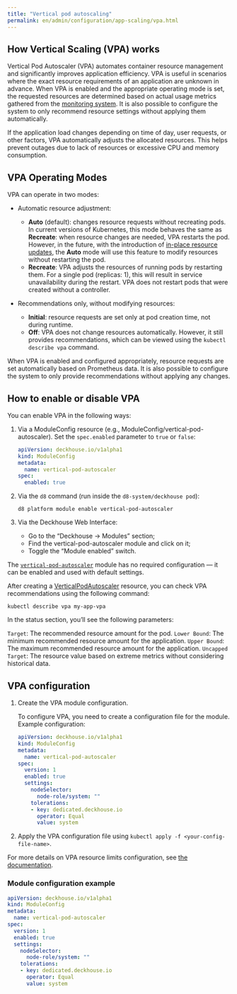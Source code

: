 ```yaml
---
title: "Vertical pod autoscaling"
permalink: en/admin/configuration/app-scaling/vpa.html
---
```


## How Vertical Scaling (VPA) works

Vertical Pod Autoscaler (VPA) automates container resource management and significantly improves application efficiency. VPA is useful in scenarios where the exact resource requirements of an application are unknown in advance. When VPA is enabled and the appropriate operating mode is set, the requested resources are determined based on actual usage metrics gathered from the [monitoring system](../monitoring/). It is also possible to configure the system to only recommend resource settings without applying them automatically.

If the application load changes depending on time of day, user requests, or other factors, VPA automatically adjusts the allocated resources. This helps prevent outages due to lack of resources or excessive CPU and memory consumption.

## VPA Operating Modes

VPA can operate in two modes:

- Automatic resource adjustment:
  - **Auto** (default): changes resource requests without recreating pods. In current versions of Kubernetes, this mode behaves the same as **Recreate**: when resource changes are needed, VPA restarts the pod. However, in the future, with the introduction of [in-place resource updates](https://github.com/kubernetes/design-proposals-archive/blob/main/autoscaling/vertical-pod-autoscaler.md#in-place-updates), the **Auto** mode will use this feature to modify resources without restarting the pod.
  - **Recreate**: VPA adjusts the resources of running pods by restarting them. For a single pod (replicas: 1), this will result in service unavailability during the restart. VPA does not restart pods that were created without a controller.

- Recommendations only, without modifying resources:
  - **Initial**: resource requests are set only at pod creation time, not during runtime.
  - **Off**: VPA does not change resources automatically. However, it still provides recommendations, which can be viewed using the `kubectl describe vpa` command.

When VPA is enabled and configured appropriately, resource requests are set automatically based on Prometheus data. It is also possible to configure the system to only provide recommendations without applying any changes.

## How to enable or disable VPA

You can enable VPA in the following ways:

1. Via a ModuleConfig resource (e.g., ModuleConfig/vertical-pod-autoscaler). Set the `spec.enabled` parameter to `true` or `false`:

   ```yaml
   apiVersion: deckhouse.io/v1alpha1
   kind: ModuleConfig
   metadata:
     name: vertical-pod-autoscaler
   spec:
     enabled: true
   ```

1. Via the `d8` command (run inside the `d8-system/deckhouse pod`):

   ```console
   d8 platform module enable vertical-pod-autoscaler
   ```

1. Via the Deckhouse Web Interface:

   - Go to the “Deckhouse → Modules” section;
   - Find the vertical-pod-autoscaler module and click on it;
   - Toggle the “Module enabled” switch.

The [`vertical-pod-autoscaler`](/modules/vertical-pod-autoscaler/) module has no required configuration — it can be enabled and used with default settings.

After creating a [VerticalPodAutoscaler](/modules/vertical-pod-autoscaler/cr.html#verticalpodautoscaler) resource, you can check VPA recommendations using the following command:

```console
kubectl describe vpa my-app-vpa
```

In the status section, you’ll see the following parameters:

`Target`: The recommended resource amount for the pod.
`Lower Bound`: The minimum recommended resource amount for the application.
`Upper Bound`: The maximum recommended resource amount for the application.
`Uncapped Target`: The resource value based on extreme metrics without considering historical data.

## VPA configuration

1. Create the VPA module configuration.

   To configure VPA, you need to create a configuration file for the module. Example configuration:

   ```yaml
   apiVersion: deckhouse.io/v1alpha1
   kind: ModuleConfig
   metadata:
     name: vertical-pod-autoscaler
   spec:
     version: 1
     enabled: true
     settings:
       nodeSelector:
         node-role/system: ""
       tolerations:
       - key: dedicated.deckhouse.io
         operator: Equal
         value: system
    ```

1. Apply the VPA configuration file using `kubectl apply -f <your-config-file-name>`.

For more details on VPA resource limits configuration, see [the documentation](../../../user/configuration/app-scaling/vpa.html#how-vpa-interacts-with-limits).

### Module configuration example

```yaml
apiVersion: deckhouse.io/v1alpha1
kind: ModuleConfig
metadata:
  name: vertical-pod-autoscaler
spec:
  version: 1
  enabled: true
  settings:
    nodeSelector:
      node-role/system: ""
    tolerations:
    - key: dedicated.deckhouse.io
      operator: Equal
      value: system
```
